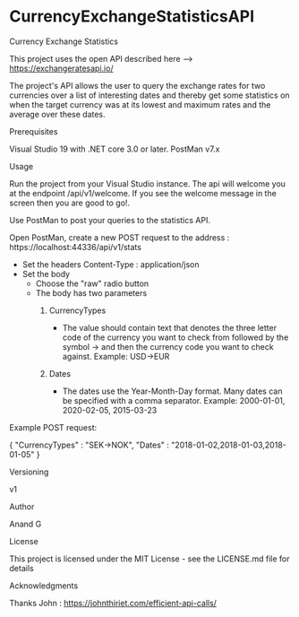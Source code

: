 # CurrencyExchangeStatisticsAPI

Currency Exchange Statistics

This project uses the open API described here --> https://exchangeratesapi.io/

The project's API allows the user to query the exchange rates for two currencies over a list of interesting dates and thereby get some
statistics on when the target currency was at its lowest and maximum rates and the average over these dates.


Prerequisites

Visual Studio 19 with .NET core 3.0 or later.
PostMan v7.x


Usage

Run the project from your Visual Studio instance.
The api will welcome you at the endpoint /api/v1/welcome. If you see the welcome message in the screen then you are good to go!.

Use PostMan to post your queries to the statistics API.

Open PostMan, create a new POST request to the address : https://localhost:44336/api/v1/stats
* Set the headers
  Content-Type : application/json
* Set the body
  - Choose the "raw" radio button
  - The body has two parameters
    1. CurrencyTypes
        - The value should contain text that denotes the three letter code of the currency you want to check from followed by the
        symbol -> and then the currency code you want to check against.
        Example: USD->EUR
        
    2. Dates
        - The dates use the Year-Month-Day format. Many dates can be specified with a comma separator.
        Example: 2000-01-01, 2020-02-05, 2015-03-23
        
Example POST request:

{
"CurrencyTypes" : "SEK->NOK",
"Dates" : "2018-01-02,2018-01-03,2018-01-05"
}
   
   
Versioning

v1


Author

Anand G


License

This project is licensed under the MIT License - see the LICENSE.md file for details


Acknowledgments

Thanks John : https://johnthiriet.com/efficient-api-calls/
